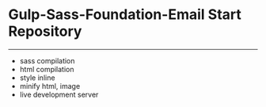 # Gulp-Sass-Foundation-Email Start Repository
---
- sass compilation
- html compilation
- style inline
- minify html, image
- live development server
